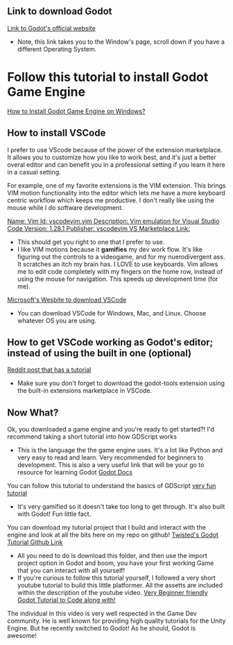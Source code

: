 ## Link to download Godot
[Link to Godot's official website](https://godotengine.org/download/windows/)
- Note, this link takes you to the Window's page, scroll down if you have a different Operating System.

# Follow this tutorial to install Godot Game Engine
[How to Install Godot Game Engine on Windows?](https://www.geeksforgeeks.org/how-to-install-godot-game-engine-on-windows/)

## How to install VSCode
I prefer to use VScode because of the power of the extension marketplace. It allows you to customize how you like to work best, and it's just a better overal editor and can benefit you in a professional setting if you learn it here in a casual setting.

For example, one of my favorite extensions is the VIM extension. This brings VIM motion functionality into the editor which lets me have a more keyboard centric workflow which keeps me productive. I don't really like using the mouse while I do software development.

[Name: Vim Id: vscodevim.vim Description: Vim emulation for Visual Studio Code Version: 1.28.1 Publisher: vscodevim VS Marketplace Link:](https://marketplace.visualstudio.com/items?itemName=vscodevim.vim)
- This should get you right to one that I prefer to use.
- I like VIM motions because it **gamifies** my dev work flow. It's like figuring out the controls to a videogame, and for my nuerodivergent ass. It scratches an itch my brain has. I LOVE to use keyboards. Vim allows me to edit code completely with my fingers on the home row, instead of using the mouse for navigation. This speeds up development time (for me).

[Microsoft's Wesbite to download VSCode](https://code.visualstudio.com/download)
- You can download VSCode for Windows, Mac, and Linux. Choose whatever OS you are using.

## How to get VSCode working as Godot's editor; instead of using the built in one (optional)
[Reddit post that has a tutorial](https://www.reddit.com/r/godot/comments/16ve6y3/how_to_get_vscode_working_nicely_with_godot_and/)
- Make sure you don't forget to download the godot-tools extension using the built-in extensions marketplace in VSCode.

## Now What?
Ok, you downloaded a game engine and you're ready to get started?! I'd recommend taking a short tutorial into how GDScript works
- This is the language the the game engine uses. It's a lot like Python and very easy to read and learn. Very recommended for beginners to development.
This is also a very useful link that will be your go to resource for learning Godot [Godot Docs](https://docs.godotengine.org/en/4.3/index.html)

You can follow this tutorial to understand the basics of GDScript [very fun tutorial](https://www.gdquest.com/learn-to-code-from-zero/)
- It's very gamified so it doesn't take too long to get through. It's also built with Godot! Fun little fact.

You can download my tutorial project that I build and interact with the engine and look at all the bits here on my repo on github!
[Twisted's Godot Tutorial Github Link](https://github.com/jordonbigelow/Godot-Platformer-Tutorial)
- All you need to do is download this folder, and then use the import project option in Godot and boom, you have your first working Game that you can interact with all yourself!
- If you're curious to follow this tutorial yourself, I followed a very short youtube tutorial to build this little platformer. All the assetts are included within the description of the youtube video.
[Very Beginner friendly Godot Tutorial to Code along with!](https://www.youtube.com/watch?v=LOhfqjmasi0&t=1s)

The individual in this video is very well respected in the Game Dev community. He is well known for providing high quality tutorials for the Unity Engine. But he recently switched to Godot! As he should, Godot is awesome!
 